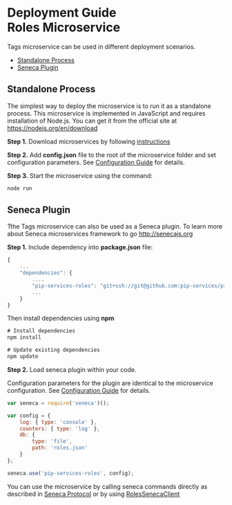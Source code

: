# Deployment Guide <br/> Roles Microservice

Tags microservice can be used in different deployment scenarios.

* [Standalone Process](#process)
* [Seneca Plugin](#seneca)

## <a name="process"></a> Standalone Process

The simplest way to deploy the microservice is to run it as a standalone process. 
This microservice is implemented in JavaScript and requires installation of Node.js. 
You can get it from the official site at https://nodejs.org/en/download

**Step 1.** Download microservices by following [instructions](Download.md)

**Step 2.** Add **config.json** file to the root of the microservice folder and set configuration parameters. 
See [Configuration Guide](Configuration.md) for details.

**Step 3.** Start the microservice using the command:

```bash
node run
```

## <a name="seneca"></a> Seneca Plugin

Tthe Tags microservice can also be used as a Seneca plugin.
To learn more about Seneca microservices framework to go http://senecajs.org

**Step 1.** Include dependency into **package.json** file:

```javascript
{
    ...
    "dependencies": {
        ....
        "pip-services-roles": "git+ssh://git@github.com:pip-services/pip-services-roles.git",
        ...
    }
}
```

Then install dependencies using **npm**

```javascript
# Install dependencies
npm install

# Update existing dependencies
npm update
```

**Step 2.** Load seneca plugin within your code. 

Configuration parameters for the plugin are identical to the microservice configuration.
See [Configuration Guide](Configuration.md) for details.

```javascript
var seneca = require('seneca')();

var config = {
    log: { type: 'console' },
    counters: { type: 'log' },
    db: {
        type: 'file',
        path: 'roles.json'
    }
};

seneca.use('pip-services-roles', config);
```

You can use the microservice by calling seneca commands directly as described in [Seneca Protocol](SenecaProtocolV1.md)
or by using [RolesSenecaClient](https://github.com/pip-services/pip-clients-roles-node/NodeClientApiV1.md/#client_seneca)